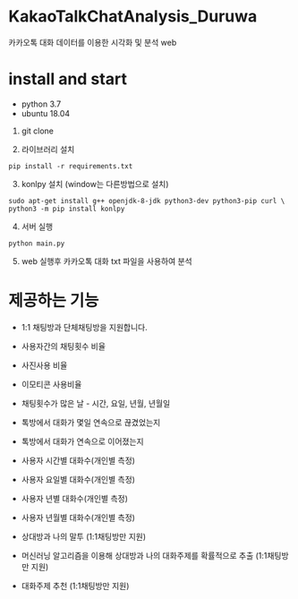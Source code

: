 # KakaoTalkChatAnalysis_Duruwa
카카오톡 대화 데이터를 이용한 시각화 및 분석 web

# install and start

- python 3.7
- ubuntu 18.04

1. git clone 

2. 라이브러리 설치
```commandline
pip install -r requirements.txt
```

3. konlpy 설치 (window는 다른방법으로 설치)
```commandline
sudo apt-get install g++ openjdk-8-jdk python3-dev python3-pip curl \
python3 -m pip install konlpy 
```

4. 서버 실행
```commandline
python main.py
```

5. web 실행후 카카오톡 대화 txt 파일을 사용하여 분석

# 제공하는 기능

- 1:1 채팅방과 단체채팅방을 지원합니다.
- 사용자간의 채팅횟수 비율
- 사진사용 비율
- 이모티콘 사용비율
- 채팅횟수가 많은 날 - 시간, 요일, 년월, 년월일
- 톡방에서 대화가 몇일 연속으로 끊겼었는지
- 톡방에서 대화가 연속으로 이어졌는지
- 사용자 시간별 대화수(개인별 측정)
- 사용자 요일별 대화수(개인별 측정)
- 사용자 년별 대화수(개인별 측정)
- 사용자 년월별 대화수(개인별 측정)

- 상대방과 나의 말투 (1:1채팅방만 지원)
- 머신러닝 알고리즘을 이용해 상대방과
나의 대화주제를 확률적으로 추출 (1:1채팅방만 지원)
- 대화주제 추천 (1:1채팅방만 지원)
